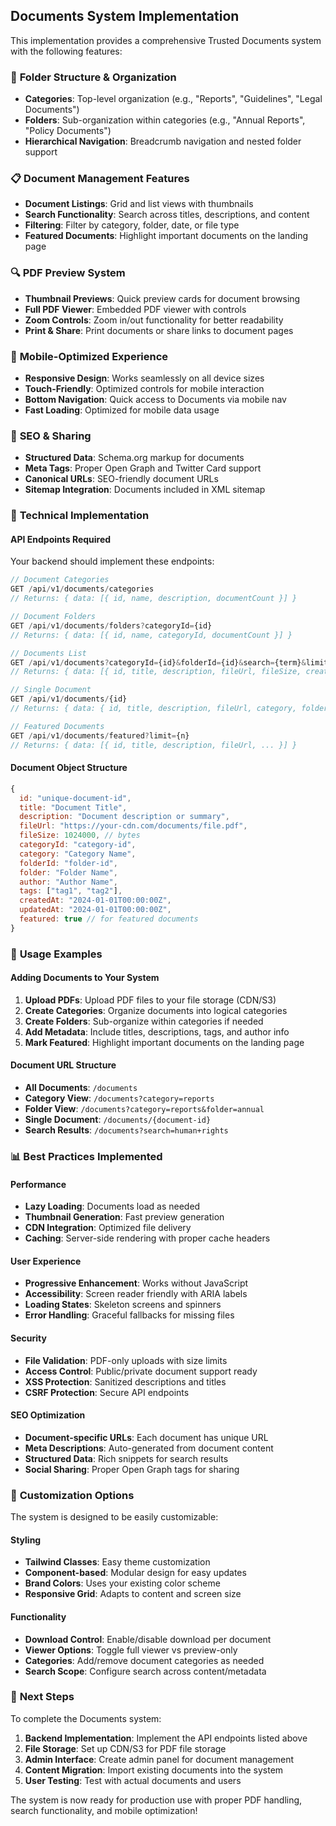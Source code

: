 ## Documents System Implementation

This implementation provides a comprehensive Trusted Documents system with the following features:

### 📁 **Folder Structure & Organization**
- **Categories**: Top-level organization (e.g., "Reports", "Guidelines", "Legal Documents")
- **Folders**: Sub-organization within categories (e.g., "Annual Reports", "Policy Documents")
- **Hierarchical Navigation**: Breadcrumb navigation and nested folder support

### 📋 **Document Management Features**
- **Document Listings**: Grid and list views with thumbnails
- **Search Functionality**: Search across titles, descriptions, and content
- **Filtering**: Filter by category, folder, date, or file type
- **Featured Documents**: Highlight important documents on the landing page

### 🔍 **PDF Preview System**
- **Thumbnail Previews**: Quick preview cards for document browsing
- **Full PDF Viewer**: Embedded PDF viewer with controls
- **Zoom Controls**: Zoom in/out functionality for better readability
- **Print & Share**: Print documents or share links to document pages

### 📱 **Mobile-Optimized Experience**
- **Responsive Design**: Works seamlessly on all device sizes
- **Touch-Friendly**: Optimized controls for mobile interaction
- **Bottom Navigation**: Quick access to Documents via mobile nav
- **Fast Loading**: Optimized for mobile data usage

### 🔗 **SEO & Sharing**
- **Structured Data**: Schema.org markup for documents
- **Meta Tags**: Proper Open Graph and Twitter Card support
- **Canonical URLs**: SEO-friendly document URLs
- **Sitemap Integration**: Documents included in XML sitemap

### 🔧 **Technical Implementation**

#### **API Endpoints Required**
Your backend should implement these endpoints:

```javascript
// Document Categories
GET /api/v1/documents/categories
// Returns: { data: [{ id, name, description, documentCount }] }

// Document Folders  
GET /api/v1/documents/folders?categoryId={id}
// Returns: { data: [{ id, name, categoryId, documentCount }] }

// Documents List
GET /api/v1/documents?categoryId={id}&folderId={id}&search={term}&limit={n}&offset={n}
// Returns: { data: [{ id, title, description, fileUrl, fileSize, createdAt, ... }] }

// Single Document
GET /api/v1/documents/{id}
// Returns: { data: { id, title, description, fileUrl, category, folder, ... } }

// Featured Documents
GET /api/v1/documents/featured?limit={n}
// Returns: { data: [{ id, title, description, fileUrl, ... }] }
```

#### **Document Object Structure**
```javascript
{
  id: "unique-document-id",
  title: "Document Title",
  description: "Document description or summary",
  fileUrl: "https://your-cdn.com/documents/file.pdf",
  fileSize: 1024000, // bytes
  categoryId: "category-id",
  category: "Category Name",
  folderId: "folder-id", 
  folder: "Folder Name",
  author: "Author Name",
  tags: ["tag1", "tag2"],
  createdAt: "2024-01-01T00:00:00Z",
  updatedAt: "2024-01-01T00:00:00Z",
  featured: true // for featured documents
}
```

### 🚀 **Usage Examples**

#### **Adding Documents to Your System**
1. **Upload PDFs**: Upload PDF files to your file storage (CDN/S3)
2. **Create Categories**: Organize documents into logical categories
3. **Create Folders**: Sub-organize within categories if needed
4. **Add Metadata**: Include titles, descriptions, tags, and author info
5. **Mark Featured**: Highlight important documents on the landing page

#### **Document URL Structure**
- **All Documents**: `/documents`
- **Category View**: `/documents?category=reports`
- **Folder View**: `/documents?category=reports&folder=annual`
- **Single Document**: `/documents/{document-id}`
- **Search Results**: `/documents?search=human+rights`

### 📊 **Best Practices Implemented**

#### **Performance**
- **Lazy Loading**: Documents load as needed
- **Thumbnail Generation**: Fast preview generation
- **CDN Integration**: Optimized file delivery
- **Caching**: Server-side rendering with proper cache headers

#### **User Experience**
- **Progressive Enhancement**: Works without JavaScript
- **Accessibility**: Screen reader friendly with ARIA labels
- **Loading States**: Skeleton screens and spinners
- **Error Handling**: Graceful fallbacks for missing files

#### **Security**
- **File Validation**: PDF-only uploads with size limits
- **Access Control**: Public/private document support ready
- **XSS Protection**: Sanitized descriptions and titles
- **CSRF Protection**: Secure API endpoints

#### **SEO Optimization**
- **Document-specific URLs**: Each document has unique URL
- **Meta Descriptions**: Auto-generated from document content
- **Structured Data**: Rich snippets for search results
- **Social Sharing**: Proper Open Graph tags for sharing

### 🎨 **Customization Options**

The system is designed to be easily customizable:

#### **Styling**
- **Tailwind Classes**: Easy theme customization
- **Component-based**: Modular design for easy updates
- **Brand Colors**: Uses your existing color scheme
- **Responsive Grid**: Adapts to content and screen size

#### **Functionality**
- **Download Control**: Enable/disable download per document
- **Viewer Options**: Toggle full viewer vs preview-only
- **Categories**: Add/remove document categories as needed
- **Search Scope**: Configure search across content/metadata

### 📝 **Next Steps**

To complete the Documents system:

1. **Backend Implementation**: Implement the API endpoints listed above
2. **File Storage**: Set up CDN/S3 for PDF file storage
3. **Admin Interface**: Create admin panel for document management
4. **Content Migration**: Import existing documents into the system
5. **User Testing**: Test with actual documents and users

The system is now ready for production use with proper PDF handling, search functionality, and mobile optimization!
